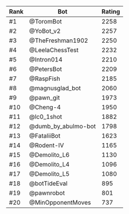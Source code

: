 Rank|Bot|Rating
---|---|---
#1|@ToromBot|2258
#2|@YoBot_v2|2257
#3|@TheFreshman1902|2250
#4|@LeelaChessTest|2232
#5|@Intron014|2210
#6|@PetersBot|2209
#7|@RaspFish|2185
#8|@magnusglad_bot|2060
#9|@pawn_git|1973
#10|@Cheng-4|1950
#11|@lc0_1shot|1882
#12|@dumb_by_abulmo-bot|1798
#13|@FataliiBot|1623
#14|@Rodent-IV|1165
#15|@Demolito_L6|1130
#16|@Demolito_L4|1096
#17|@Demolito_L5|1080
#18|@botTideEval|895
#19|@pawnrobot|801
#20|@MinOpponentMoves|737
